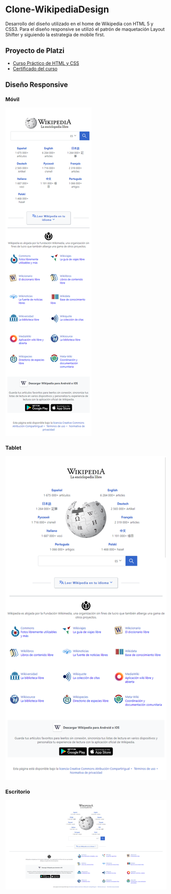 # Clone-WikipediaDesign
Desarrollo del diseño utilizado en el home de Wikipedia con HTML 5 y CSS3. Para el diseño responsive se utilizó el patrón de  maquetación Layout Shifter y siguiendo la estrategia de mobile first.

## Proyecto de Platzi
- [Curso Práctico de HTML y CSS](https://platzi.com/clases/html-practico/)
- [Certificado del curso](https://platzi.com/p/gabycarol04/curso/1758-html-practico/diploma/detalle/)

## Diseño Responsive
### Móvil
<img src="assets/screenshots/MobileLayout.png">

### Tablet
<img src="assets/screenshots/TabletLayout.png">

### Escritorio
<img src="assets/screenshots/DesktopLayout.png">
